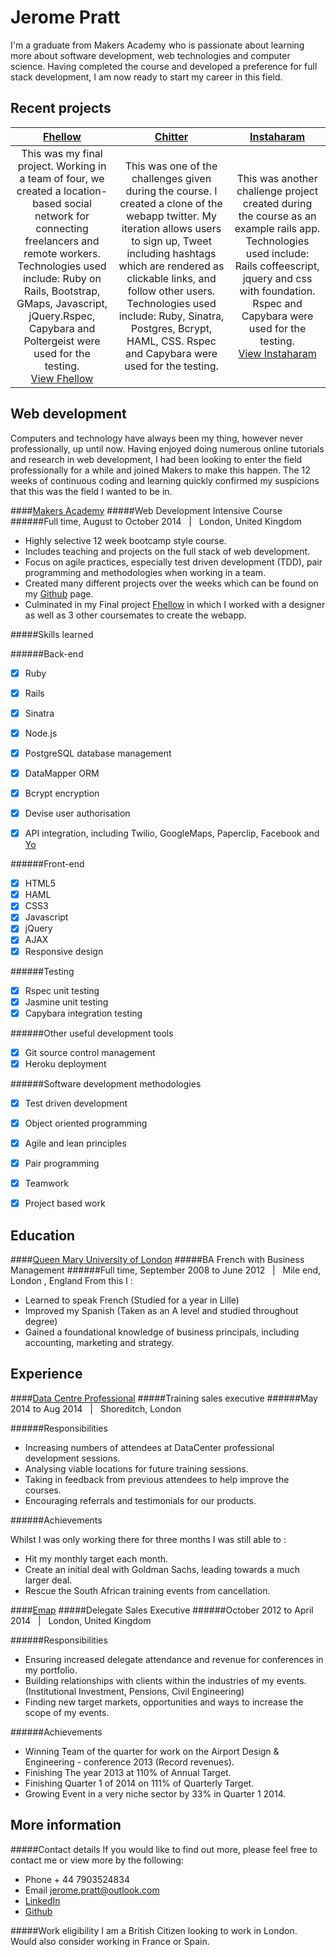 Jerome Pratt
===========================

I'm a graduate from Makers Academy who is passionate about learning more about software development, web technologies and computer science. Having completed the course and developed a preference for full stack development, I am now ready to start my career in this field.

Recent projects
---------------

| [Fhellow] | [Chitter] | [Instaharam] |
|:--------------:|:------------:|:-------------:|
| This was my final project. Working in a team of four, we created a location-based social network for connecting freelancers and remote workers. <br> Technologies used include: Ruby on Rails, Bootstrap, GMaps, Javascript, jQuery.Rspec, Capybara and Poltergeist were used for the testing.  <br> [View Fhellow] | This was one of the challenges given during the course. I created a clone of the webapp twitter. My iteration allows users to sign up, Tweet including hashtags which are rendered as clickable links, and follow other users. <br> Technologies used include: Ruby, Sinatra, Postgres, Bcrypt, HAML, CSS. Rspec and Capybara were used for the testing.  <br> | This was another challenge project created during the course as an example rails app. <br> Technologies used include: Rails coffeescript, jquery and css with foundation. Rspec and Capybara were used for the testing.<br> [View Instaharam]


Web development
---------------

Computers and technology have always been my thing, however never professionally, up until now. Having enjoyed doing numerous online tutorials and research in web development, I had been looking to enter the field professionally for a while and joined Makers to make this happen. The 12 weeks of continuous coding and learning quickly confirmed my suspicions that this was the field I wanted to be in.

####[Makers Academy]
#####Web Development Intensive Course
######Full time, August to October 2014 &nbsp; | &nbsp; London, United Kingdom
- Highly selective 12 week bootcamp style course.
- Includes teaching and projects on the full stack of web development.
- Focus on agile practices, especially test driven development (TDD), pair programming and methodologies when working in a team.
- Created many different projects over the weeks which can be found on my [Github] page.
- Culminated in my Final project [Fhellow] in which I worked with a designer as well as 3 other coursemates to create the webapp.

#####Skills learned

######Back-end
- [x] Ruby
- [x] Rails 
- [x] Sinatra 
- [x] Node.js
- [x] PostgreSQL database management
- [x] DataMapper ORM
- [x] Bcrypt encryption
- [x] Devise user authorisation
- [x] API integration, including Twilio, GoogleMaps, Paperclip, Facebook and [Yo]


######Front-end
- [x] HTML5
- [x] HAML
- [x] CSS3
- [x] Javascript
- [x] jQuery
- [x] AJAX
- [x] Responsive design

######Testing 
- [x] Rspec unit testing
- [x] Jasmine unit testing
- [x] Capybara integration testing

######Other useful development tools
- [x] Git source control management
- [x] Heroku deployment

######Software development methodologies
- [x] Test driven development
- [x] Object oriented programming
- [x] Agile and lean principles
- [x] Pair programming
- [x] Teamwork
- [x] Project based work


Education
---------

####[Queen Mary University of London]
#####BA French with Business Management
######Full time, September 2008 to June 2012 &nbsp; | &nbsp; Mile end, London , England
From this I :
- Learned to speak French (Studied for a year in Lille)
- Improved my Spanish (Taken as an A level and studied throughout degree)
- Gained a foundational knowledge of business principals, including accounting, marketing and strategy.

Experience
----------
####[Data Centre Professional]
#####Training sales executive
######May 2014 to Aug 2014 &nbsp; | &nbsp; Shoreditch, London

######Responsibilities

- Increasing numbers of attendees at DataCenter professional development sessions.
- Analysing viable locations for future training sessions.
- Taking in feedback from previous attendees to help improve the courses.
- Encouraging referrals and testimonials for our products.

######Achievements

Whilst I was only working there for three months I was still able to :

- Hit my monthly target each month.
- Create an initial deal with Goldman Sachs, leading towards a much larger deal.
- Rescue the South African training events from cancellation.


####[Emap]
#####Delegate Sales Executive
######October 2012 to April 2014 &nbsp; | &nbsp; London, United Kingdom

######Responsibilities

- Ensuring increased delegate attendance and revenue for conferences in my portfolio.
- Building relationships with clients within the industries of my events. (Institutional Investment, Pensions, Civil Engineering)
- Finding new target markets, opportunities and ways to increase the scope of my events.

######Achievements

- Winning Team of the quarter for work on the Airport Design & Engineering - conference 2013 (Record revenues).
- Finishing The year 2013 at 110% of Annual Target.
- Finishing Quarter 1 of 2014 on 111% of Quarterly Target.
- Growing Event in a very niche sector by 33% in Quarter 1 2014.





More information
----------------
#####Contact details
If you would like to find out more, please feel free to contact me or view more by the following:  
- Phone + 44 7903524834
- Email [jerome.pratt@outlook.com]
- [LinkedIn]
- [Github]

#####Work eligibility
I am a British Citizen looking to work in London. Would also consider working in France or Spain.



[Fhellow]: https://github.com/jjromeo/fhellow
[Chitter]: https://github.com/jjromeo/chitter
[Instaharam]: https://github.com/jjromeo/instaharam
[View Instaharam]: https://instaharam.herokuapp.com
[View Fhellow]: http://fhellow.herokuapp.com/
[View Chitter]: https://github.com/jjromeo/chitter

[Makers Academy]: http://www.makersacademy.com/
[Queen Mary University of London]: http://www.qmul.ac.uk/

[Data Centre Professional]: http://www.dc-professional.com/
[Emap]: http://http://www.emap.com/

[jerome.pratt@outlook.com]: mailto:jerome.pratt@outlook.com
[LinkedIn]: https://www.linkedin.com/in/jeromepratt
[Github]: https://github.com/jjromeo
[Yo]: http://yohort.herokuapp.com/
